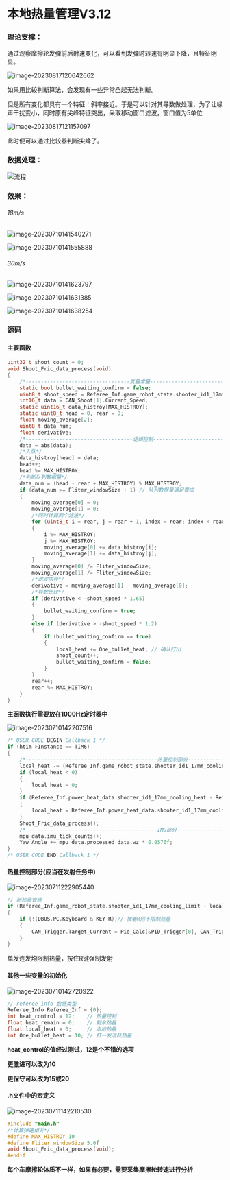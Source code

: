 # 本地热量管理V3.12

### 理论支撑：

通过观察摩擦轮发弹前后射速变化，可以看到发弹时转速有明显下降，且特征明显。

![image-20230817120642662](readme.assets/image-20230817120642662-1692245210369-1.png)

如果用比较判断算法，会发现有一些异常凸起无法判断。

但是所有变化都具有一个特征：斜率接近。于是可以针对其导数做处理，为了让噪声干扰变小，同时原有尖峰特征突出，采取移动窗口滤波，窗口值为5单位

![image-20230817121157097](readme.assets/image-20230817121157097-1692245519678-3.png)

此时便可以通过比较器判断尖峰了。

### 数据处理：

  ![流程](readme.assets/流程-1688969569747-2-1689085878777-5.png)

### 效果：

###### 18m/s

![image-20230710141540271](readme.assets/image-20230710141540271-1688969747425-4-1689085828863-3.png)

![image-20230710141555888](readme.assets/image-20230710141555888-1688969757049-6-1689085882315-7.png)

###### 30m/s

![image-20230710141623797](readme.assets/image-20230710141623797-1688969784763-8-1689085884293-9.png)

![image-20230710141631385](readme.assets/image-20230710141631385-1688969792274-10-1689085886116-11.png)

![image-20230710141638254](readme.assets/image-20230710141638254-1688969799083-12-1689085888137-13.png)

### 源码

#### 主要函数

```c
uint32_t shoot_count = 0;
void Shoot_Fric_data_process(void)
{
    /*----------------------------------变量常量------------------------------------------*/
    static bool bullet_waiting_confirm = false;										 // 等待比较器确认
    uint8_t shoot_speed = Referee_Inf.game_robot_state.shooter_id1_17mm_speed_limit; // 获取弹速
    int16_t data = CAN_Shoot[1].Current_Speed;										 // 获取摩擦轮转速
    static uint16_t data_histroy[MAX_HISTROY];										 // 做循环队列
    static uint8_t head = 0, rear = 0;												 // 队列下标
    float moving_average[2];														 // 移动平均滤波
    uint8_t data_num;																 // 循环队列元素个数
    float derivative;																 // 微分
    /*-----------------------------------逻辑控制-----------------------------------------*/
    data = abs(data);
    /*入队*/
    data_histroy[head] = data;
    head++;
    head %= MAX_HISTROY;
    /*判断队列数据量*/
    data_num = (head - rear + MAX_HISTROY) % MAX_HISTROY;
    if (data_num >= Fliter_windowSize + 1) // 队列数据量满足要求
    {
        moving_average[0] = 0;
        moving_average[1] = 0;
        /*同时计算两个滤波*/
        for (uint8_t i = rear, j = rear + 1, index = rear; index < rear + Fliter_windowSize; i++, j++, index++)
        {
            i %= MAX_HISTROY;
            j %= MAX_HISTROY;
            moving_average[0] += data_histroy[i];
            moving_average[1] += data_histroy[j];
        }
        moving_average[0] /= Fliter_windowSize;
        moving_average[1] /= Fliter_windowSize;
        /*滤波求导*/
        derivative = moving_average[1] - moving_average[0];
        /*导数比较*/
        if (derivative < -shoot_speed * 1.65)
        {
            bullet_waiting_confirm = true;
        }
        else if (derivative > -shoot_speed * 1.2)
        {
            if (bullet_waiting_confirm == true)
            {
                local_heat += One_bullet_heat; // 确认打出
                shoot_count++;
                bullet_waiting_confirm = false;
            }
        }
        rear++;
        rear %= MAX_HISTROY;
    }
}
```

**主函数执行需要放在1000Hz定时器中**

![image-20230710142207516](readme.assets/image-20230710142207516-1688970128563-14-1689085891337-15.png)

```c
/* USER CODE BEGIN Callback 1 */
if (htim->Instance == TIM6)
{
    /*-------------------------------------------热量控制部分---------------------------------------------*/
    local_heat -= (Referee_Inf.game_robot_state.shooter_id1_17mm_cooling_rate / 1000.0f); // 1000Hz冷却
    if (local_heat < 0)
    {
        local_heat = 0;
    }
    if (Referee_Inf.power_heat_data.shooter_id1_17mm_cooling_heat - Referee_Inf.game_robot_state.shooter_id1_17mm_cooling_limit >= 15) // 裁判系统判断已经超了热量
    {
        local_heat = Referee_Inf.power_heat_data.shooter_id1_17mm_cooling_heat;
    }
    Shoot_Fric_data_process();
    /*-------------------------------------------IMU部分---------------------------------------------*/
    mpu_data.imu_tick_counts++;
    Yaw_Angle += mpu_data.processed_data.wz * 0.0576f;
}
/* USER CODE END Callback 1 */
```

#### **热量控制部分**(应当在发射任务中)

![image-20230711222905440](readme.assets/image-20230711222905440.png)

```c
// 新热量管理
if (Referee_Inf.game_robot_state.shooter_id1_17mm_cooling_limit - local_heat <= heat_control) // 剩余热量小于留出的热量
{
    if (!(DBUS.PC.Keyboard & KEY_R))// 按着R则不限制热量
    {
        CAN_Trigger.Target_Current = Pid_Calc(&PID_Trigger[0], CAN_Trigger.Current_Speed, 0);
    }
}
```

单发连发均限制热量，按住R键强制发射

#### 其他一些变量的初始化

![image-20230710142720922](readme.assets/image-20230710142720922-1688970442301-18-1689085898116-17.png)

```c
// referee_info 数据类型
Referee_Info Referee_Inf = {0};
int heat_control = 12;    // 热量控制
float heat_remain = 0;    // 剩余热量
float local_heat = 0;     // 本地热量
int One_bullet_heat = 10; // 打一发消耗热量
```

**heat_control的值经过测试，12是个不错的选项**

**更激进可以改为10**

**更保守可以改为15或20**

#### .h文件中的宏定义

![image-20230711142210530](readme.assets/image-20230711142210530-1689056531757-1-1689085900720-19.png)

```c
#include "main.h"
/*计算弹速相关*/
#define MAX_HISTROY 10
#define Fliter_windowSize 5.0f
void Shoot_Fric_data_process(void);
#endif
```

**每个车摩擦轮体质不一样，如果有必要，需要采集摩擦轮转速进行分析**

